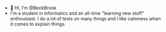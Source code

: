 - 👋 Hi, I’m @BeckBrook
- I'm a student in informatics and an all-time "learning new stuff" enthousiast. I do a lot of tests on many things and I like calmness when it comes to explain things.
<!---
BeckBrook/BeckBrook is a ✨ special ✨ repository because its `README.md` (this file) appears on your GitHub profile.
You can click the Preview link to take a look at your changes.
--->
